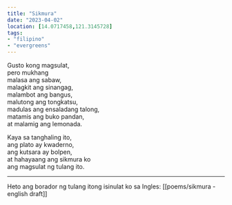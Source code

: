 ```yaml
---
title: "Sikmura"
date: "2023-04-02"
location: [14.0717458,121.3145728]
tags:
- "filipino"
- "evergreens"
---
```

Gusto kong magsulat,  
pero mukhang  
malasa ang sabaw,  
malagkit ang sinangag,  
malambot ang bangus,  
malutong ang tongkatsu,  
madulas ang ensaladang talong,  
matamis ang buko pandan,  
at malamig ang lemonada.  

Kaya sa tanghaling ito,  
ang plato ay kwaderno,  
ang kutsara ay bolpen,  
at hahayaang ang sikmura ko  
ang magsulat ng tulang ito.  

***

Heto ang borador ng tulang itong isinulat ko sa Ingles: [[poems/sikmura - english draft]]